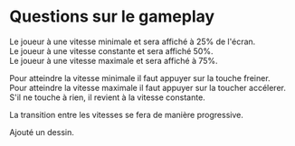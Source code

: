 # Questions sur le gameplay

Le joueur à une vitesse minimale et sera affiché à 25% de l'écran.  
Le joueur à une vitesse constante et sera affiché 50%.  
Le joueur à une vitesse maximale et sera affiché à 75%.  

Pour atteindre la vitesse minimale il faut appuyer sur la touche freiner.  
Pour atteindre la vitesse maximale il faut appuyer sur la toucher accélerer.  
S'il ne touche à rien, il revient à la vitesse constante.  

La transition entre les vitesses se fera de manière progressive.  

Ajouté un dessin.




